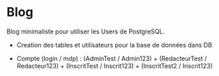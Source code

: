 # Blog
Blog minimaliste pour utiliser les Users de PostgreSQL.

- Creation des tables et utilisateurs pour la base de données dans DB


- Compte (login / mdp) : (AdminTest / Admin123) + (RedacteurTest / Redacteur123) + (InscritTest / Inscrit123) + (InscritTest2 / Inscrit123)
